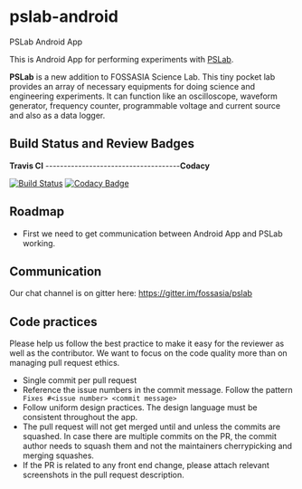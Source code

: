 # pslab-android
PSLab Android App

This is Android App for performing experiments with [PSLab](http://pslab.fossasia.org/).

**PSLab** is a new addition to FOSSASIA Science Lab. This tiny pocket lab provides an array of necessary equipments for doing science and engineering experiments. It can function like an oscilloscope, waveform generator, frequency counter, programmable voltage and current source and also as a data logger.

## Build Status and Review Badges 
**Travis CI**                 -------------------------------------**Codacy**

[![Build Status](https://travis-ci.org/fossasia/pslab-android.svg?branch=master)](https://travis-ci.org/fossasia/pslab-android)
[![Codacy Badge](https://api.codacy.com/project/badge/Grade/dd728d91bb5743ff916c16c1251f8dd5)](https://www.codacy.com/app/praveenkumar103/pslab-android?utm_source=github.com&amp;utm_medium=referral&amp;utm_content=fossasia/pslab-android&amp;utm_campaign=Badge_Grade)

## Roadmap
 - First we need to get communication between Android App and PSLab working.
 
## Communication
Our chat channel is on gitter here: https://gitter.im/fossasia/pslab

## Code practices

Please help us follow the best practice to make it easy for the reviewer as well as the contributor. We want to focus on the code quality more than on managing pull request ethics. 

 * Single commit per pull request
 * Reference the issue numbers in the commit message. Follow the pattern ``` Fixes #<issue number> <commit message>```
 * Follow uniform design practices. The design language must be consistent throughout the app.
 * The pull request will not get merged until and unless the commits are squashed. In case there are multiple commits on the PR, the commit author needs to squash them and not the maintainers cherrypicking and merging squashes.
 * If the PR is related to any front end change, please attach relevant screenshots in the pull request description.


